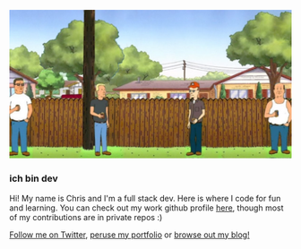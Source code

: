 ![King of the Hill characters social distancing drinking beers](https://github.com/ichbindev/ichbindev/blob/master/src/img/blog/koth.jpg)

### ich bin dev

Hi! My name is Chris and I'm a full stack dev. Here is where I code for fun and learning. You can check out my work github profile [here](https://www.github.com/zen-chris), though most of my contributions are in private repos :)

[Follow me on Twitter](https://www.twitter.com/ichbindev), [peruse my portfolio](https://mlin.ac) or [browse out my blog!](https://www.ichbin.dev)

<!--
**cmlinac/cmlinac** is a ✨ _special_ ✨ repository because its `README.md` (this file) appears on your GitHub profile.

Here are some ideas to get you started:

- 🔭 I’m currently working on ...
- 🌱 I’m currently learning ...
- 👯 I’m looking to collaborate on ...
- 🤔 I’m looking for help with ...
- 💬 Ask me about ...
- 📫 How to reach me: ...
- 😄 Pronouns: ...
- ⚡ Fun fact: ...
-->

